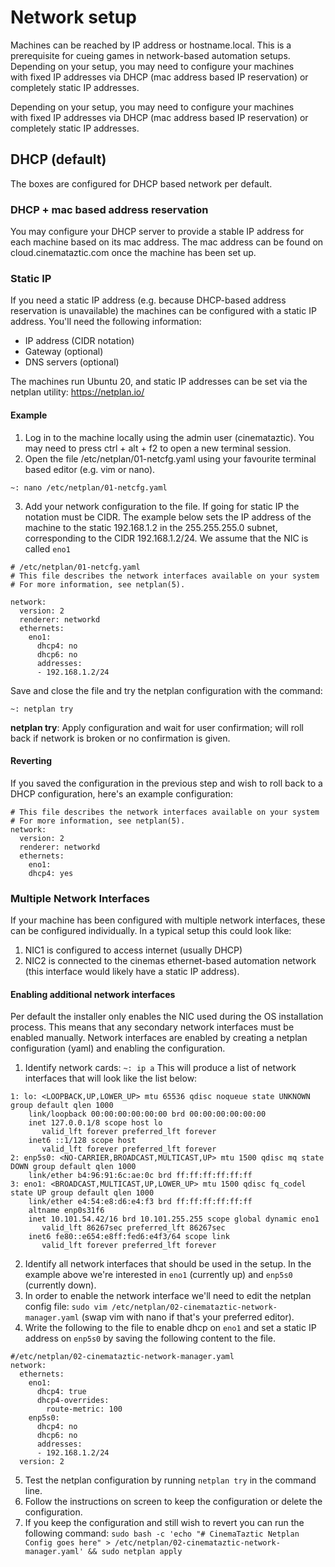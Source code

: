 # Network setup
Machines can be reached by IP address or hostname.local. This is a prerequisite for cueing games in network-based automation setups.
Depending on your setup, you may need to configure your machines with fixed IP addresses via DHCP (mac address based IP reservation) or completely static IP addresses.

Depending on your setup, you may need to configure your machines with fixed IP addresses via DHCP (mac address based IP reservation) or completely static IP addresses.

## DHCP (default)
The boxes are configured for DHCP based network per default.

### DHCP + mac based address reservation
You may configure your DHCP server to provide a stable IP address for each machine based on its mac address. The mac address can be found on cloud.cinemataztic.com once the machine has been set up.

### Static IP
If you need a static IP address (e.g. because DHCP-based address reservation is unavailable) the machines can be configured with a static IP address.
You'll need the following information:
- IP address (CIDR notation)
- Gateway (optional)
- DNS servers (optional)

The machines run Ubuntu 20, and static IP addresses can be set via the netplan utility: https://netplan.io/

#### Example
1. Log in to the machine locally using the admin user (cinemataztic). You may need to press ctrl + alt + f2 to open a new terminal session.
2. Open the file /etc/netplan/01-netcfg.yaml using your favourite terminal based editor (e.g. vim or nano).
```
~: nano /etc/netplan/01-netcfg.yaml
```
3. Add your network configuration to the file. If going for static IP the notation must be CIDR. The example below sets the IP address of the machine to the static 192.168.1.2 in the 255.255.255.0 subnet, corresponding to the CIDR 192.168.1.2/24. We assume that the NIC is called `eno1`

```
# /etc/netplan/01-netcfg.yaml 
# This file describes the network interfaces available on your system 
# For more information, see netplan(5). 

network:
  version: 2
  renderer: networkd
  ethernets:
    eno1:
      dhcp4: no
      dhcp6: no
      addresses:
      - 192.168.1.2/24
```
Save and close the file and try the netplan configuration with the command:

```
~: netplan try
```
**netplan try**: Apply configuration and wait for user confirmation; will roll back if network is broken or no confirmation is given.

#### Reverting
If you saved the configuration in the previous step and wish to roll back to a DHCP configuration, here's an example configuration:
```
# This file describes the network interfaces available on your system 
# For more information, see netplan(5). 
network:   
  version: 2   
  renderer: networkd   
  ethernets:     
    eno1:       
    dhcp4: yes
```

### Multiple Network Interfaces
If your machine has been configured with multiple network interfaces, these can be configured individually. 
In a typical setup this could look like: 
1. NIC1 is configured to access internet (usually DHCP)
2. NIC2 is connected to the cinemas ethernet-based automation network (this interface would likely have a static IP address).


#### Enabling additional network interfaces
Per default the installer only enables the NIC used during the OS installation process. This means that any secondary network interfaces must be enabled manually. Network interfaces are enabled by creating a netplan configuration (yaml) and enabling the configuration.

1. Identify network cards: `~: ip a`
This will produce a list of network interfaces that will look like the list below:
```
1: lo: <LOOPBACK,UP,LOWER_UP> mtu 65536 qdisc noqueue state UNKNOWN group default qlen 1000
    link/loopback 00:00:00:00:00:00 brd 00:00:00:00:00:00
    inet 127.0.0.1/8 scope host lo
       valid_lft forever preferred_lft forever
    inet6 ::1/128 scope host 
       valid_lft forever preferred_lft forever
2: enp5s0: <NO-CARRIER,BROADCAST,MULTICAST,UP> mtu 1500 qdisc mq state DOWN group default qlen 1000
    link/ether b4:96:91:6c:ae:0c brd ff:ff:ff:ff:ff:ff
3: eno1: <BROADCAST,MULTICAST,UP,LOWER_UP> mtu 1500 qdisc fq_codel state UP group default qlen 1000
    link/ether e4:54:e8:d6:e4:f3 brd ff:ff:ff:ff:ff:ff
    altname enp0s31f6
    inet 10.101.54.42/16 brd 10.101.255.255 scope global dynamic eno1
       valid_lft 86267sec preferred_lft 86267sec
    inet6 fe80::e654:e8ff:fed6:e4f3/64 scope link 
       valid_lft forever preferred_lft forever
```
2. Identify all network interfaces that should be used in the setup. In the example above we're interested in `eno1` (currently up) and `enp5s0` (currently down). 
3. In order to enable the network interface we'll need to edit the netplan config file: `sudo vim /etc/netplan/02-cinemataztic-network-manager.yaml` (swap vim with nano if that's your preferred editor).
4. Write the following to the file to enable dhcp on `eno1` and set a static IP address on `enp5s0` by saving the following content to the file. 

```
#/etc/netplan/02-cinemataztic-network-manager.yaml
network:
  ethernets:
    eno1:
      dhcp4: true
      dhcp4-overrides:
        route-metric: 100
    enp5s0:
      dhcp4: no
      dhcp6: no
      addresses:
      - 192.168.1.2/24
  version: 2
```
5. Test the netplan configuration by running `netplan try` in the command line.
6. Follow the instructions on screen to keep the configuration or delete the configuration. 
7. If you keep the configuration and still wish to revert you can run the following command: `sudo bash -c 'echo "# CinemaTaztic Netplan Config goes here" > /etc/netplan/02-cinemataztic-network-manager.yaml' && sudo netplan apply`
